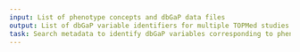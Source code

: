```yaml
---
input: List of phenotype concepts and dbGaP data files
output: List of dbGaP variable identifiers for multiple TOPMed studies
task: Search metadata to identify dbGaP variables corresponding to phenotype concepts
---
```


